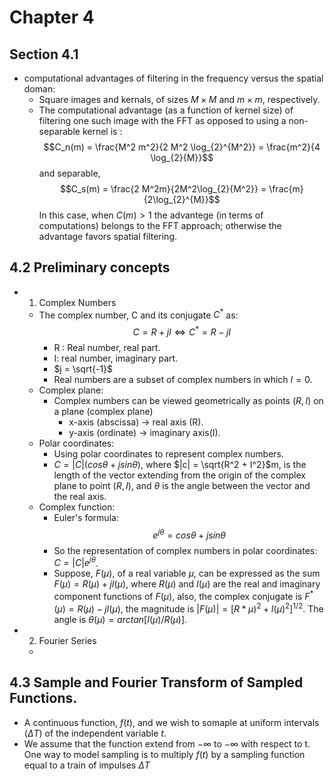 # Chapter 4



## Section 4.1
 - computational advantages of filtering in the frequency versus the spatial doman:
   - Square images and kernals, of sizes $M \times M$ and $m \times m$, respectively. 
   - The computational advantage (as a function of kernel size) of filtering one such image with the FFT as opposed to using a non-separable kernel is :
        $$C_n(m) = \frac{M^2 m^2}{2 M^2 \log_{2}^{M^2}}
                     = \frac{m^2}{4 \log_{2}{M}}$$
        and separable,
        $$C_s(m) = \frac{2 M^2m}{2M^2\log_{2}{M^2}} = \frac{m}{2\log_{2}^{M}}$$
        In this case, when $C(m) > 1$ the advantege (in terms of computations) belongs to the FFT approach; otherwise the advantage favors spatial filtering.  
## 4.2 Preliminary concepts
 - 1. Complex Numbers
   - The complex number, C and its conjugate $C^*$ as:
        $$C = R + jI  \iff C^* = R - jI$$
        - R : Real number, real part.
        - I: real number, imaginary part.
        - $j = \sqrt{-1}$
        - Real numbers are a subset of complex numbers in which $I = 0$. 
   - Complex plane:
     - Complex numbers can be viewed geometrically as points $(R, I)$ on a plane (complex plane)
       - x-axis (abscissa) $\rightarrow$ real axis (R).
       - y-axis (ordinate) $\rightarrow$ imaginary axis(I).
   - Polar coordinates: 
     - Using polar coordinates to represent complex numbers.
     -  $C = |C|(cos\theta + jsin\theta)$, where $|c| = \sqrt{R^2 + I^2}$m, is the length of the vector extending from the origin of the complex plane to point $(R, I)$, and $\theta$ is the angle between the vector and the real axis. 
   - Complex function:
     - Euler's formula:
       $$e^{j\theta} = cos\theta + jsin\theta$$
     - So the representation of complex numbers in polar coordinates: $C = |C|e^{j\theta}$. 
     - Suppose, $F(\mu)$, of a real variable $\mu$, can be expressed as the sum $F(\mu) = R(\mu) + jI(\mu)$, where $R(\mu)$ and $I(\mu)$ are the real and imaginary component functions of $F(\mu)$, also, the complex conjugate is $F^*(\mu) = R(\mu) - jI(\mu)$, the magnitude is $|F(\mu)| = [R*\mu)^2 + I(\mu)^2]^{1/2}$. The angle is $\theta(\mu) = arctan[I(\mu)/R(\mu)]$.
 - 2. Fourier Series
   - 
  







## 4.3 Sample and Fourier Transform of Sampled Functions. 

 - A continuous function, $f(t)$, and we wish to somaple at uniform intervals ($\Delta T$) of the independent variable $t$. 
 - We assume that the function extend from $- \infty$ to $- \infty$ with respect to t. One way to model sampling is to multiply $f(t)$ by a sampling function equal to a train of impulses $\Delta T$ 
 
 